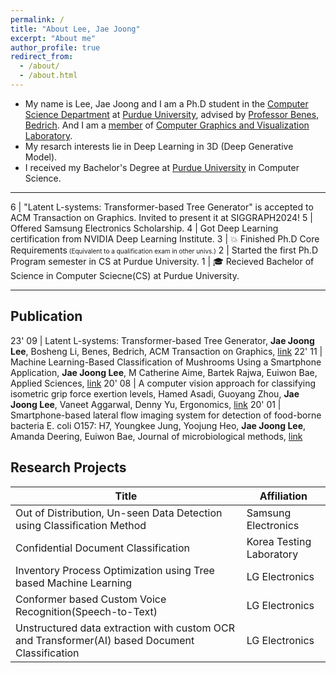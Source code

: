```yaml
---
permalink: /
title: "About Lee, Jae Joong"
excerpt: "About me"
author_profile: true
redirect_from:
  - /about/
  - /about.html
---
```


- My name is Lee, Jae Joong and I am a Ph.D student in the [Computer Science Department](https://www.cs.purdue.edu/) at [Purdue University](https://www.purdue.edu/), advised by [Professor Benes, Bedrich](https://www.cs.purdue.edu/homes/bbenes/). And I am a [member](https://www.cs.purdue.edu/homes/bbenes/students/) of [Computer Graphics and Visualization Laboratory](https://www.cs.purdue.edu/cgvlab/www/).
  <br/>
- My resarch interests lie in Deep Learning in 3D (Deep Generative Model).
  <br/>
- I received my Bachelor's Degree at [Purdue University](https://www.purdue.edu/) in Computer Science.

---

6 | "Latent L-systems: Transformer-based Tree Generator" is accepted to ACM Transaction on Graphics. Invited to present it at SIGGRAPH2024!
5 | Offered Samsung Electronics Scholarship.
4 | Got Deep Learning certification from NVIDIA Deep Learning Institute.
3 | 💥 Finished Ph.D Core Requirements<font size="1"> (Equivalent to a qualification exam in other univs.)</font>
2 | Started the first Ph.D Program semester in CS at Purdue University.
1 | 🎓 Recieved Bachelor of Science in Computer Sciecne(CS) at Purdue University.

---

## Publication

23' 09 | Latent L-systems: Transformer-based Tree Generator, **Jae Joong Lee**, Bosheng Li, Benes, Bedrich, ACM Transaction on Graphics, [link](https://dl.acm.org/doi/10.1145/3627101)
22' 11 | Machine Learning-Based Classification of Mushrooms Using a Smartphone Application, **Jae Joong Lee**, M Catherine Aime, Bartek Rajwa, Euiwon Bae, Applied Sciences, [link](https://www.mdpi.com/2076-3417/12/22/11685)
20' 08 | A computer vision approach for classifying isometric grip force exertion levels, Hamed Asadi, Guoyang Zhou, **Jae Joong Lee**, Vaneet Aggarwal, Denny Yu, Ergonomics, [link](https://www.tandfonline.com/doi/full/10.1080/00140139.2020.1745898)
20' 01 | Smartphone-based lateral flow imaging system for detection of food-borne bacteria E. coli O157: H7, Youngkee Jung, Yoojung Heo, **Jae Joong Lee**, Amanda Deering, Euiwon Bae, Journal of microbiological methods, [link](https://www.sciencedirect.com/science/article/pii/S0167701219308942)

## Research Projects

| Title  | Affiliation|
| ------------- | ------------- |
| Out of Distribution, Un-seen Data Detection using Classification Method  | Samsung Electronics  |
| Confidential Document Classification | Korea Testing Laboratory |
| Inventory Process Optimization using Tree based Machine Learning | LG Electronics |
| Conformer based Custom Voice Recognition(Speech-to-Text)   | LG Electronics |
| Unstructured data extraction with custom OCR and Transformer(AI) based Document Classification | LG Electronics |
